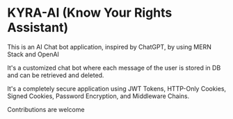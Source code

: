 
# KYRA-AI (Know Your Rights Assistant)

This is an AI Chat bot application, inspired by ChatGPT, by using MERN Stack and OpenAI

It's a customized chat bot where each message of the user is stored in DB and can be retrieved and deleted.

It's a completely secure application using JWT Tokens, HTTP-Only Cookies, Signed Cookies, Password Encryption, and Middleware Chains.

Contributions are welcome

